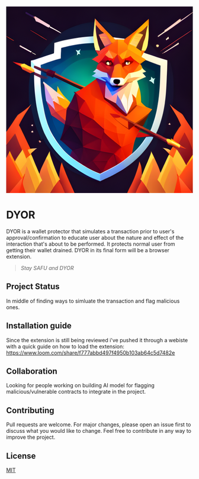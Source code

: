 ![DYOR wallet protector logo](./assets/DYORfinal1.png)

# DYOR

DYOR is a wallet protector that simulates a transaction prior to user's approval/confirmation to educate user about the nature and effect of the interaction that's about to be performed. It protects normal user from getting their wallet drained. DYOR in its final form will be a browser extension. 
>  _Stay SAFU and DYOR_

## Project Status

In middle of finding ways to simluate the transaction and flag malicious ones. 

## Installation guide

Since the extension is still being reviewed i've pushed it through a webiste with a quick guide on how to load the extension: https://www.loom.com/share/f777abbd497f4950b103ab64c5d7482e

## Collaboration
Looking for people working on building AI model for flagging malicious/vulnerable contracts to integrate in the project.

## Contributing

Pull requests are welcome. For major changes, please open an issue first to discuss what you would like to change.
Feel free to contribute in any way to improve the project.

## License

[MIT](https://choosealicense.com/licenses/mit/)
